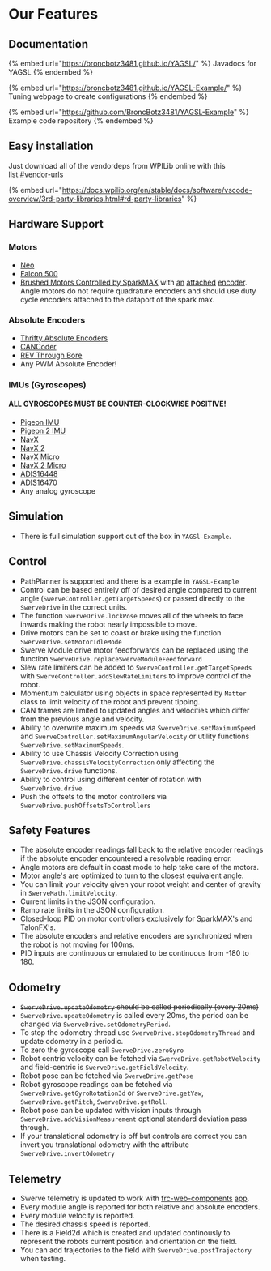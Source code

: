 # Our Features

## Documentation

{% embed url="https://broncbotz3481.github.io/YAGSL/" %}
Javadocs for YAGSL
{% endembed %}

{% embed url="https://broncbotz3481.github.io/YAGSL-Example/" %}
Tuning webpage to create configurations
{% endembed %}

{% embed url="https://github.com/BroncBotz3481/YAGSL-Example" %}
Example code repository
{% endembed %}

## Easy installation

Just download all of the vendordeps from WPILib online with this list.[#vendor-urls](../configuring-yagsl/dependency-installation.md#vendor-urls "mention")

{% embed url="https://docs.wpilib.org/en/stable/docs/software/vscode-overview/3rd-party-libraries.html#rd-party-libraries" %}

## Hardware Support

### Motors

* [Neo](https://www.revrobotics.com/rev-21-1650/)
* [Falcon 500](https://store.ctr-electronics.com/falcon-500-powered-by-talon-fx/)
* [Brushed Motors Controlled by SparkMAX](https://www.andymark.com/products/rs775-5-motor-with-encoder-for-pg71-pg188-gearbox) with [an](https://www.mouser.com/ProductDetail/Grayhill/63R256) [attached](https://store.ctr-electronics.com/srx-mag-encoder/) [encoder](https://www.revrobotics.com/rev-11-1271/). Angle motors do not require quadrature encoders and should use duty cycle encoders attached to the dataport of the spark max.

### Absolute Encoders

* [Thrifty Absolute Encoders](https://www.thethriftybot.com/bearings/Thrifty-Absolute-Magnetic-Encoder-p421607500)
* [CANCoder](https://store.ctr-electronics.com/cancoder/)
* [REV Through Bore](https://www.revrobotics.com/rev-11-1271/)
* Any PWM Absolute Encoder!

### IMUs (Gyroscopes)

#### **ALL GYROSCOPES MUST BE COUNTER-CLOCKWISE POSITIVE!**

* [Pigeon IMU](https://store.ctr-electronics.com/pigeon-2/)
* [Pigeon 2 IMU](https://store.ctr-electronics.com/pigeon-2/)
* [NavX](https://www.studica.com/nav2-mxp-robotics-navigation-sensor)
* [NavX 2](https://www.studica.com/nav2-mxp-robotics-navigation-sensor)
* [NavX Micro](https://www.studica.com/navx-2-micro-9-axis-inertialmagnetic-sensor)
* [NavX 2 Micro](https://www.studica.com/navx-2-micro-9-axis-inertialmagnetic-sensor)
* [ADIS16448](https://wiki.analog.com/first/adis16448\_imu\_frc)
* [ADIS16470](https://wiki.analog.com/first/adis16470\_imu\_frc)
* Any analog gyroscope

## Simulation

* There is full simulation support out of the box in `YAGSl-Example`.

## Control

* PathPlanner is supported and there is a example in `YAGSL-Example`
* Control can be based entirely off of desired angle compared to current angle (`SwerveController.getTargetSpeeds`) or passed directly to the `SwerveDrive` in the correct units.
* The function `SwerveDrive.lockPose` moves all of the wheels to face inwards making the robot nearly impossible to move.
* Drive motors can be set to coast or brake using the function `SwerveDrive.setMotorIdleMode`
* Swerve Module drive motor feedforwards can be replaced using the function `SwerveDrive.replaceSwerveModuleFeedforward`
* Slew rate limiters can be added to `SwerveController.getTargetSpeeds` with `SwerveController.addSlewRateLimiters` to improve control of the robot.
* Momentum calculator using objects in space represented by `Matter` class to limit velocity of the robot and prevent tipping.
* CAN frames are limited to updated angles and velocities which differ from the previous angle and velocity.
* Ability to overwrite maximum speeds via `SwerveDrive.setMaximumSpeed` and `SwerveController.setMaximumAngularVelocity` or utility functions `SwerveDrive.setMaximumSpeeds`.
* Ability to use Chassis Velocity Correction using `SwerveDrive.chassisVelocityCorrection` only affecting the `SwerveDrive.drive` functions.
* Ability to control using different center of rotation with `SwerveDrive.drive`.
* Push the offsets to the motor controllers via `SwerveDrive.pushOffsetsToControllers`

## Safety Features

* The absolute encoder readings fall back to the relative encoder readings if the absolute encoder encountered a resolvable reading error.
* Angle motors are default in coast mode to help take care of the motors.
* Motor angle's are optimized to turn to the closest equivalent angle.
* You can limit your velocity given your robot weight and center of gravity in `SwerveMath.limitVelocity`.
* Current limits in the JSON configuration.
* Ramp rate limits in the JSON configuration.
* Closed-loop PID on motor controllers exclusively for SparkMAX's and TalonFX's.
* The absolute encoders and relative encoders are synchronized when the robot is not moving for 100ms.
* PID inputs are continuous or emulated to be continuous from -180 to 180.

## Odometry

* ~~`SwerveDrive.updateOdometry` should be called periodically (every 20ms)~~
* `SwerveDrive.updateOdometry` is called every 20ms, the period can be changed via `SwerveDrive.setOdometryPeriod`.
* To stop the odometry thread use `SwerveDrive.stopOdometryThread` and update odometry in a periodic.
* To zero the gyroscope call `SwerveDrive.zeroGyro`
* Robot centric velocity can be fetched via `SwerveDrive.getRobotVelocity` and field-centric is `SwerveDrive.getFieldVelocity`.
* Robot pose can be fetched via `SwerveDrive.getPose`
* Robot gyroscope readings can be fetched via `SwerveDrive.getGyroRotation3d` or `SwerveDrive.getYaw`, `SwerveDrive.getPitch`, `SwerveDrive.getRoll`.
* Robot pose can be updated with vision inputs through `SwerveDrive.addVisionMeasurement` optional standard deviation pass through.
* If your translational odometry is off but controls are correct you can invert you translational odometry with the attribute `SwerveDrive.invertOdometry`

## Telemetry

* Swerve telemetry is updated to work with [frc-web-components](https://github.com/frc-web-components/frc-web-components/tree/version4) [app](https://github.com/frc-web-components/app).
* Every module angle is reported for both relative and absolute encoders.
* Every module velocity is reported.
* The desired chassis speed is reported.
* There is a Field2d which is created and updated continously to represent the robots current position and orientation on the field.
* You can add trajectories to the field with `SwerveDrive.postTrajectory` when testing.
